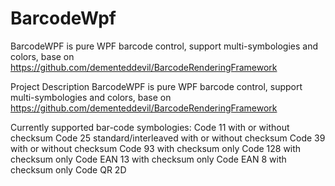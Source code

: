 # BarcodeWpf
BarcodeWPF is pure WPF barcode control, support multi-symbologies and colors, base on https://github.com/dementeddevil/BarcodeRenderingFramework

Project Description
BarcodeWPF is pure WPF barcode control, support multi-symbologies and colors, base on https://github.com/dementeddevil/BarcodeRenderingFramework

Currently supported bar-code symbologies:
Code 11 with or without checksum
Code 25 standard/interleaved with or without checksum
Code 39 with or without checksum
Code 93 with checksum only
Code 128 with checksum only
Code EAN 13 with checksum only
Code EAN 8 with checksum only
Code QR 2D
